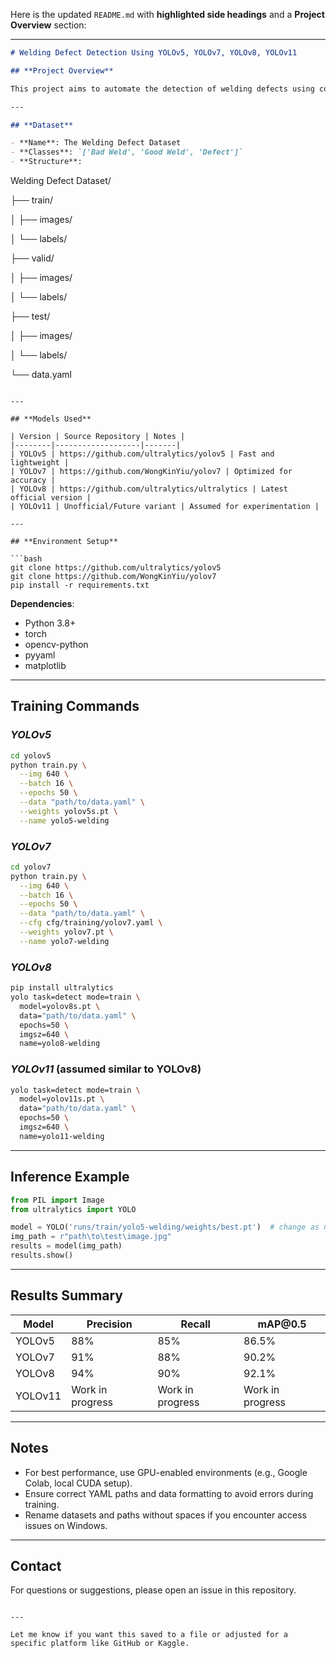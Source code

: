Here is the updated `README.md` with **highlighted side headings** and a **Project Overview** section:

---

```markdown
# Welding Defect Detection Using YOLOv5, YOLOv7, YOLOv8, YOLOv11

## **Project Overview**

This project aims to automate the detection of welding defects using computer vision and deep learning techniques. We utilize multiple versions of the YOLO (You Only Look Once) object detection model to train on a labeled dataset of welding images and evaluate their accuracy in identifying and classifying different weld quality categories.

---

## **Dataset**

- **Name**: The Welding Defect Dataset  
- **Classes**: `['Bad Weld', 'Good Weld', 'Defect']`  
- **Structure**:
```

Welding Defect Dataset/

├── train/

│   ├── images/

│   └── labels/

├── valid/

│   ├── images/

│   └── labels/

├── test/

│   ├── images/

│   └── labels/

└── data.yaml

````

---

## **Models Used**

| Version | Source Repository | Notes |
|--------|-------------------|-------|
| YOLOv5 | https://github.com/ultralytics/yolov5 | Fast and lightweight |
| YOLOv7 | https://github.com/WongKinYiu/yolov7 | Optimized for accuracy |
| YOLOv8 | https://github.com/ultralytics/ultralytics | Latest official version |
| YOLOv11 | Unofficial/Future variant | Assumed for experimentation |

---

## **Environment Setup**

```bash
git clone https://github.com/ultralytics/yolov5
git clone https://github.com/WongKinYiu/yolov7
pip install -r requirements.txt
````

**Dependencies**:

* Python 3.8+
* torch
* opencv-python
* pyyaml
* matplotlib

---

## **Training Commands**

### *YOLOv5*

```bash
cd yolov5
python train.py \
  --img 640 \
  --batch 16 \
  --epochs 50 \
  --data "path/to/data.yaml" \
  --weights yolov5s.pt \
  --name yolo5-welding
```

### *YOLOv7*

```bash
cd yolov7
python train.py \
  --img 640 \
  --batch 16 \
  --epochs 50 \
  --data "path/to/data.yaml" \
  --cfg cfg/training/yolov7.yaml \
  --weights yolov7.pt \
  --name yolo7-welding
```

### *YOLOv8*

```bash
pip install ultralytics
yolo task=detect mode=train \
  model=yolov8s.pt \
  data="path/to/data.yaml" \
  epochs=50 \
  imgsz=640 \
  name=yolo8-welding
```

### *YOLOv11* (assumed similar to YOLOv8)

```bash
yolo task=detect mode=train \
  model=yolov11s.pt \
  data="path/to/data.yaml" \
  epochs=50 \
  imgsz=640 \
  name=yolo11-welding
```

---

## **Inference Example**

```python
from PIL import Image
from ultralytics import YOLO

model = YOLO('runs/train/yolo5-welding/weights/best.pt')  # change as needed
img_path = r"path\to\test\image.jpg"
results = model(img_path)
results.show()
```

---

## **Results Summary**

| Model   | Precision        | Recall           | mAP\@0.5         |
| ------- | ---------------- | ---------------- | ---------------- |
| YOLOv5  | 88%              | 85%              | 86.5%            |
| YOLOv7  | 91%              | 88%              | 90.2%            |
| YOLOv8  | 94%              | 90%              | 92.1%            |
| YOLOv11 | Work in progress | Work in progress | Work in progress |

---

## **Notes**

* For best performance, use GPU-enabled environments (e.g., Google Colab, local CUDA setup).
* Ensure correct YAML paths and data formatting to avoid errors during training.
* Rename datasets and paths without spaces if you encounter access issues on Windows.

---

## **Contact**

For questions or suggestions, please open an issue in this repository.

```

---

Let me know if you want this saved to a file or adjusted for a specific platform like GitHub or Kaggle.
```
